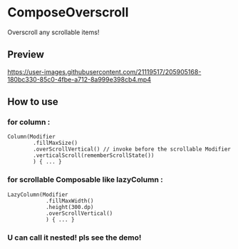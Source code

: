 # ComposeOverscroll
Overscroll any scrollable items!

## Preview


https://user-images.githubusercontent.com/21119517/205905168-180bc330-85c0-4fbe-a712-8a999e398cb4.mp4


## How to use

### for column :
```
Column(Modifier
        .fillMaxSize()
        .overScrollVertical() // invoke before the scrollable Modifier
        .verticalScroll(rememberScrollState())
        ) { ... }
```
### for scrollable Composable like lazyColumn :
```
LazyColumn(Modifier
            .fillMaxWidth()
            .height(300.dp)
            .overScrollVertical() 
            ) { ... }
```
### U can call it nested! pls see the demo!

